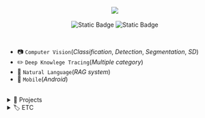 <p align='center'>
<img src="https://capsule-render.vercel.app/api?type=transparent&fontColor=66AA66&height=150&section=header&text=Zayden&desc=AI%20Engineer&fontSize=70&DescSize=20&descAlignY=15&animation=twinkling">
</p>
<p align='center'>
<img alt="Static Badge" src="https://img.shields.io/badge/LinkedIn-LinkedIn?style=flat&logo=LinkedIn&logoColor=%230A66C2&color=%23ffffff&link=https%3A%2F%2Fwww.linkedin.com%2Fin%2Fhololee-0410201b3">
<img alt="Static Badge" src="https://img.shields.io/badge/Blog-Blog?style=flat&logo=googlechrome&logoColor=%23333333&color=%23ffffff&link=https%3A%2F%2Fwww.linkedin.com%2Fin%2Fhololee-0410201b3">
</p>
<br/>

- 📷 ```Computer Vision```(*Classification*, *Detection*, *Segmentation*, *SD*)
- ✏️ ```Deep Knowlege Tracing```(*Multiple category*)
- 🤖 ```Natural Language```(*RAG system*)
- 📱 ```Mobile```(*Android*)


<br/>

<details>
<summary>🔖 Projects</summary>
  
|Year|Repo|Type|Content|etc|
|---|---|---|---|---|
|2023.04|[transformer_pytorch](https://github.com/hololee/transformer_pytorch)|AI-NLP|transformer 구현|pytorch|
|2021.12|Attention_Auto_Labeling, [coarse-to-fine-segmentation-labelling](https://github.com/hololee/coarse-to-fine-segmentation-labelling)|Semantic Segmentation|간략한 segmentation label을 작성하여 정확한 label을 생성하는 방법론.|pytorch| 
|2021.05|[PlantsDataUploader](https://github.com/hololee/PlantsDataUploader)|Windows app|10가지 작물 데이터 수집을 위한 이미지 업로더 프로그램.|Released|
|2020.12|[YOLO_LITE](https://github.com/hololee/YOLO_LITE)|AI-Detection|Yololite의 각 layer를 두배 적층한 네트워크. 콩 작물, 잡초 분류 검출.|pytorch| 
|2020.12|[Grad-CAM-pytorch](https://github.com/hololee/Grad-CAM-pytorch)|AI-Attention|GradCAM 구현|pytorch|
|2020.12|[How-to-set-up-deeplearning-server](https://github.com/hololee/How-to-set-up-deeplearning-server)|Instruction|딥러닝 서버 구축 방법|-|
|2020.12|[plants-image-collector-pc](https://github.com/hololee/plants-image-collector-pc)|Windows app|PlantsCollect PC 버전|Released|
|2020.12|[PlantsCollect](https://github.com/hololee/PlantsCollect)|Android app|중점 연구 이미지 수집을 위한 안드로이드 앱|Released|
|2020.04|[YOLACT](https://github.com/hololee/YOLACT)|Instance segmentation|YOLACT를 이용한 딸기 숙성도 판별|pytorch|
|2019.12|[Dot_To_Mask_instance_segmentation](https://github.com/hololee/Dot_To_Mask_instance_segmentation)|AI-InstanceSegmentation|Dot based Instance segmentation|tensorflow 1.x|
|2019.12|[twoStreamSemiSurpervisor](https://github.com/hololee/twoStreamSemiSurpervisor)|Semi-supervised|두 스트림을 이용한 semi-supervised 방법론|tensorflow 1.x, trying|
|2019.12|[Instance_segmentation_with_discriminativeloss](https://github.com/hololee/Instance_segmentation_with_discriminativeloss)|Instance segmentation|discriminative loss를 이용한 Instance segmentation|tensorflow 1.x|
|2019.11|[Implement-convolutional-neural-network-from-scratch](https://github.com/hololee/Implement-convolutional-neural-network-from-scratch)|-|CNN scratch 구현|numpy|
|2019.10|[Implement-neural-network-from-scratch](https://github.com/hololee/Implement-neural-network-from-scratch)|-|MLP scratch 구현|Numpy|
|2019.09|[cvpppnet](https://github.com/hololee/cvpppnet)|Semantic segmentation|CVPPP 데이터셋을 대상으로 다양한 segmentation 실험|tensorflow 1.x| 

</details>
<details>
<summary>🏷️ ETC</summary>

### Status
![Top Langs](https://github-readme-stats.vercel.app/api/top-langs/?username=hololee&layout=compact)

### Certificate
<img src="https://github.com/hololee/hololee/blob/main/6qlxse1z.png" height="300"><img src="https://github.com/hololee/hololee/blob/main/deep.jpg" height="300">

</details>
